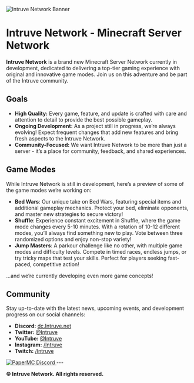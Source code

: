 ![Intruve Network Banner](https://pbs.twimg.com/profile_banners/1363274765558026243/1717117558/1500x500)

# Intruve Network - Minecraft Server Network

**Intruve Network** is a brand new Minecraft Server Network currently in development, dedicated to delivering a top-tier gaming experience with original and innovative game modes. Join us on this adventure and be part of the Intruve community.

## Goals

- **High Quality:** Every game, feature, and update is crafted with care and attention to detail to provide the best possible gameplay.
- **Ongoing Development:** As a project still in progress, we’re always evolving! Expect frequent changes that add new features and bring fresh aspects to the Intruve Network.
- **Community-Focused:** We want Intruve Network to be more than just a server - it’s a place for community, feedback, and shared experiences.

## Game Modes
While Intruve Network is still in development, here’s a preview of some of the game modes we’re working on:

- **Bed Wars**: Our unique take on Bed Wars, featuring special items and additional gameplay mechanics. Protect your bed, eliminate opponents, and master new strategies to secure victory!
- **Shuffle**: Experience constant excitement in Shuffle, where the game mode changes every 5-10 minutes. With a rotation of 10-12 different modes, you’ll always find something new to play. Vote between three randomized options and enjoy non-stop variety!
- **Jump Masters**: A parkour challenge like no other, with multiple game modes and difficulty levels. Compete in timed races, endless jumps, or try tricky maps that test your skills. Perfect for players seeking fast-paced, competitive action!

…and we’re currently developing even more game concepts!

## Community

Stay up-to-date with the latest news, upcoming events, and development progress on our social channels:

- **Discord:** [dc.Intruve.net](https://dc.intruve.net)
- **Twitter:** [@Intruve](https://twitter.com/intruve)
- **YouTube:** [@Intruve](https://youtube.com/@intruve)
- **Instagram:** [/Intruve](https://instagram.com/intruve)
- **Twitch:** [/Intruve](https://twitch.com/intruve)


<a href="https://discord.gg/papermc">
         <img alt="PaperMC Discord" src="https://discord.com/api/guilds/759407743324389412/widget.png?style=banner2">
</a>
---

**© Intruve Network. All rights reserved.**
